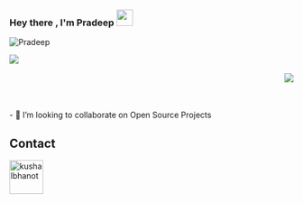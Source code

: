 ### Hey there , I'm Pradeep <img src="https://github.com/sciencepal/sciencepal/blob/master/assets/Hi.gif" width="29px">

<p align="left"> <img src="https://komarev.com/ghpvc/?username=pradyneel" alt="Pradeep" /> </p>




<a href="https://github.com/pradyneel/github-readme-stats">
<img src= "https://github-readme-stats.vercel.app/api?username=pradyneel&theme=tokyonight&show_icons=true" />
</a>
<br/>
<br/>

<a href="https://github.com/sowjanya-105/github-readme-stats">
<img align="right" src= "https://github-readme-stats.vercel.app/api/top-langs/?username=sowjanya-105&layout=compact)](https://github.com/anuraghazra/github-readme-stats" />
  </a>
  <br/><br/><br/>
  

<p align="left"> 
- 👀 I’m looking to collaborate on Open Source Projects<br>



## Contact


<p align="left">
  <a href="https://www.linkedin.com/in/pradeep-n-0703a2191/" target="_blank"><img align="center" src="https://cdn.jsdelivr.net/npm/simple-icons@3.0.1/icons/linkedin.svg" alt="kushalbhanot" height="60" width="60" /></a> &nbsp;&nbsp;
</p>




<!--
**pradyneel/pradyneel** is a ✨ _special_ ✨ repository because its `README.md` (this file) appears on your GitHub profile.

Here are some ideas to get you started:

- 🔭 I’m currently working on ...
- 🌱 I’m currently learning ...
- 👯 I’m looking to collaborate on ...
- 🤔 I’m looking for help with ...
- 💬 Ask me about ...
- 📫 How to reach me: ...
- 😄 Pronouns: ...
- ⚡ Fun fact: ...
-->
